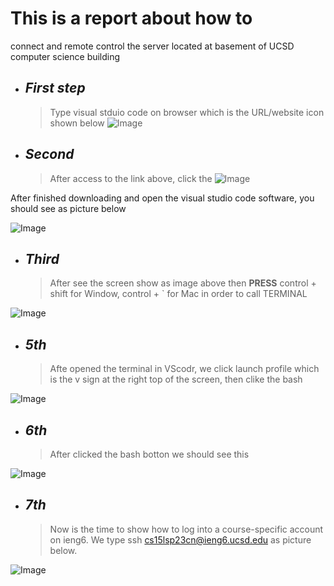 # This is a report about how to 
connect and remote control the server located at basement of UCSD computer science building




* ## _First step_ 
    > Type visual stduio code on browser which is the URL/website icon shown below
![Image](https://tengfonglee.github.io/cse15l-lab-reports/1.png)




* ## _Second_ 
    > After access to the link above, click the
![Image](https://tengfonglee.github.io/cse15l-lab-reports/2.png)

After finished downloading and open the visual studio code software, you should see as picture below 

![Image](https://tengfonglee.github.io/cse15l-lab-reports/3.png)

* ## _Third_ 
     > After see the screen show as image above then **PRESS** control + shift for Window, control + ` for Mac in order to call TERMINAL

![Image](https://tengfonglee.github.io/cse15l-lab-reports/4.png)

* ## _5th_ 
    > Afte opened the terminal in VScodr, we click launch profile which is the v sign at the right top of the screen, then clike the bash 

![Image](https://tengfonglee.github.io/cse15l-lab-reports/5.png)
 

* ## _6th_
    >After clicked the bash botton we should see this

![Image](https://tengfonglee.github.io/cse15l-lab-reports/6.png)



* ## _7th_
    >Now is the time to show how to log into a course-specific account on ieng6.
    >We type ssh cs15lsp23cn@ieng6.ucsd.edu as picture below. 
  
![Image](https://tengfonglee.github.io/cse15l-lab-reports/7.png)

